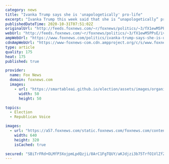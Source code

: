 ```yaml
---
category: news
title: "Ivanka Trump says she is 'unapologetically' pro-life"
excerpt: "Ivanka Trump this week said that she is “unapologetically” pro-life, adding that motherhood changed how she thinks about the abortion issue."
publishedDateTime: 2020-10-31T07:51:02Z
originalUrl: "http://feeds.foxnews.com/~r/foxnews/politics/~3/fX1ewM5PPsE/ivanka-trump-says-she-is-unapolagetically-pro-life"
webUrl: "http://feeds.foxnews.com/~r/foxnews/politics/~3/fX1ewM5PPsE/ivanka-trump-says-she-is-unapolagetically-pro-life"
ampWebUrl: "https://www.foxnews.com/politics/ivanka-trump-says-she-is-unapolagetically-pro-life.amp"
cdnAmpWebUrl: "https://www-foxnews-com.cdn.ampproject.org/c/s/www.foxnews.com/politics/ivanka-trump-says-she-is-unapolagetically-pro-life.amp"
type: article
quality: 175
heat: 175
published: true

provider:
  name: Fox News
  domain: foxnews.com
  images:
    - url: "https://smartableai.github.io/election/assets/images/organizations/foxnews.com-50x50.jpg"
      width: 50
      height: 50

topics:
  - Election
  - Republican Voice

images:
  - url: "https://a57.foxnews.com/static.foxnews.com/foxnews.com/content/uploads/2020/10/640/320/AP20301701834860.jpg?ve=1&tl=1"
    width: 640
    height: 320
    isCached: true

secured: "SBiTrFRd+OLMfP3XojpmLpdQzji/8ArC1FgTQUY/aKJdjzi3b75TrfO1VlZfZKS7gEEj20yb8HD7GiXob3QME7WxDlVj83kD64t02wCwo5416/oE/ZhTl7v8w9EBfDuT0Z9GntBb0P5TCLFOWzyZVCdzI+oWApJufgQF2k3zpkTmHMRv5/9GWLp9M+MZp6otszmCwQxun73ND117mdpoiLi/EKx1fCw5kiU5DM+I/JfwX9sxoiHe3XLxDoHAkxuDNAaeWvBvLrraGBXTHeLKmaNS8gaH+w8hB3eXVGL6FvryIylqn8+1p1y10J6Xw3X6azB0igr84Z16xW/kyn8hGHZV3qpDibxPuP0DehdJVq8=;q8tzh9PCcC5HPEP331ddLQ=="
---
```


